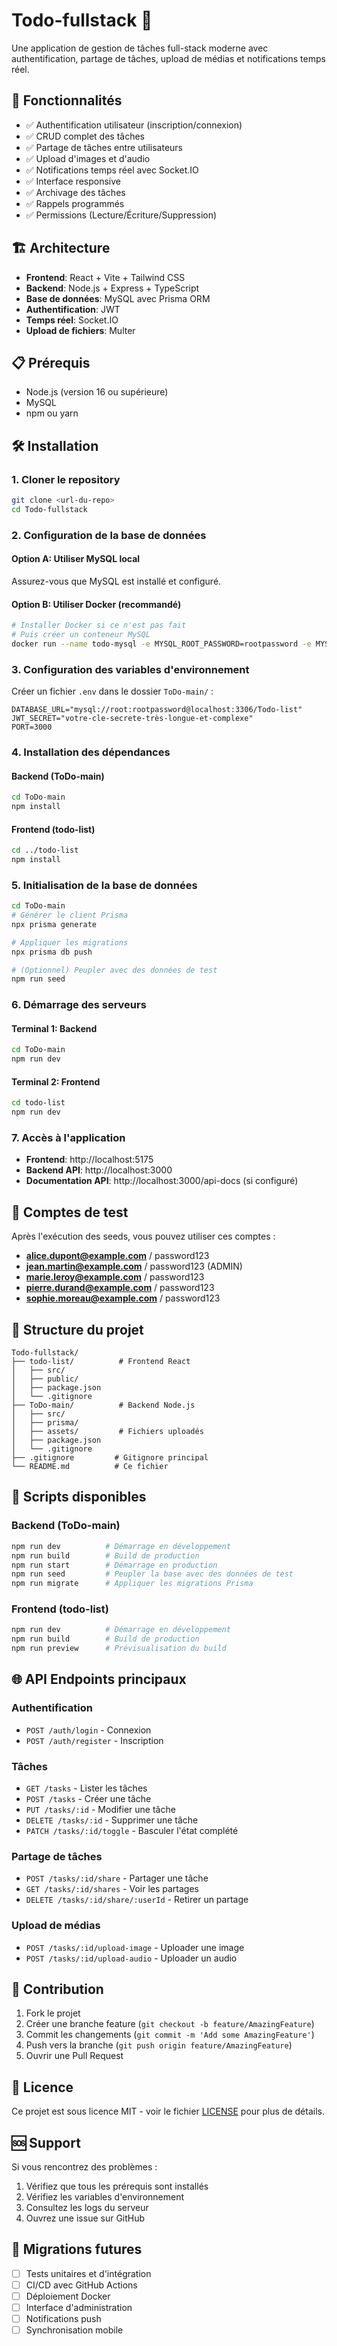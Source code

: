 # Todo-fullstack 📝

Une application de gestion de tâches full-stack moderne avec authentification, partage de tâches, upload de médias et notifications temps réel.

## 🚀 Fonctionnalités

- ✅ Authentification utilisateur (inscription/connexion)
- ✅ CRUD complet des tâches
- ✅ Partage de tâches entre utilisateurs
- ✅ Upload d'images et d'audio
- ✅ Notifications temps réel avec Socket.IO
- ✅ Interface responsive
- ✅ Archivage des tâches
- ✅ Rappels programmés
- ✅ Permissions (Lecture/Écriture/Suppression)

## 🏗️ Architecture

- **Frontend**: React + Vite + Tailwind CSS
- **Backend**: Node.js + Express + TypeScript
- **Base de données**: MySQL avec Prisma ORM
- **Authentification**: JWT
- **Temps réel**: Socket.IO
- **Upload de fichiers**: Multer

## 📋 Prérequis

- Node.js (version 16 ou supérieure)
- MySQL
- npm ou yarn

## 🛠️ Installation

### 1. Cloner le repository

```bash
git clone <url-du-repo>
cd Todo-fullstack
```

### 2. Configuration de la base de données

#### Option A: Utiliser MySQL local

Assurez-vous que MySQL est installé et configuré.

#### Option B: Utiliser Docker (recommandé)

```bash
# Installer Docker si ce n'est pas fait
# Puis créer un conteneur MySQL
docker run --name todo-mysql -e MYSQL_ROOT_PASSWORD=rootpassword -e MYSQL_DATABASE=Todo-list -p 3306:3306 -d mysql:8.0
```

### 3. Configuration des variables d'environnement

Créer un fichier `.env` dans le dossier `ToDo-main/` :

```env
DATABASE_URL="mysql://root:rootpassword@localhost:3306/Todo-list"
JWT_SECRET="votre-cle-secrete-très-longue-et-complexe"
PORT=3000
```

### 4. Installation des dépendances

#### Backend (ToDo-main)
```bash
cd ToDo-main
npm install
```

#### Frontend (todo-list)
```bash
cd ../todo-list
npm install
```

### 5. Initialisation de la base de données

```bash
cd ToDo-main
# Générer le client Prisma
npx prisma generate

# Appliquer les migrations
npx prisma db push

# (Optionnel) Peupler avec des données de test
npm run seed
```

### 6. Démarrage des serveurs

#### Terminal 1: Backend
```bash
cd ToDo-main
npm run dev
```

#### Terminal 2: Frontend
```bash
cd todo-list
npm run dev
```

### 7. Accès à l'application

- **Frontend**: http://localhost:5175
- **Backend API**: http://localhost:3000
- **Documentation API**: http://localhost:3000/api-docs (si configuré)

## 👤 Comptes de test

Après l'exécution des seeds, vous pouvez utiliser ces comptes :

- **alice.dupont@example.com** / password123
- **jean.martin@example.com** / password123 (ADMIN)
- **marie.leroy@example.com** / password123
- **pierre.durand@example.com** / password123
- **sophie.moreau@example.com** / password123

## 📁 Structure du projet

```
Todo-fullstack/
├── todo-list/          # Frontend React
│   ├── src/
│   ├── public/
│   ├── package.json
│   └── .gitignore
├── ToDo-main/          # Backend Node.js
│   ├── src/
│   ├── prisma/
│   ├── assets/         # Fichiers uploadés
│   ├── package.json
│   └── .gitignore
├── .gitignore         # Gitignore principal
└── README.md          # Ce fichier
```

## 🔧 Scripts disponibles

### Backend (ToDo-main)

```bash
npm run dev          # Démarrage en développement
npm run build        # Build de production
npm run start        # Démarrage en production
npm run seed         # Peupler la base avec des données de test
npm run migrate      # Appliquer les migrations Prisma
```

### Frontend (todo-list)

```bash
npm run dev          # Démarrage en développement
npm run build        # Build de production
npm run preview      # Prévisualisation du build
```

## 🌐 API Endpoints principaux

### Authentification
- `POST /auth/login` - Connexion
- `POST /auth/register` - Inscription

### Tâches
- `GET /tasks` - Lister les tâches
- `POST /tasks` - Créer une tâche
- `PUT /tasks/:id` - Modifier une tâche
- `DELETE /tasks/:id` - Supprimer une tâche
- `PATCH /tasks/:id/toggle` - Basculer l'état complété

### Partage de tâches
- `POST /tasks/:id/share` - Partager une tâche
- `GET /tasks/:id/shares` - Voir les partages
- `DELETE /tasks/:id/share/:userId` - Retirer un partage

### Upload de médias
- `POST /tasks/:id/upload-image` - Uploader une image
- `POST /tasks/:id/upload-audio` - Uploader un audio

## 🤝 Contribution

1. Fork le projet
2. Créer une branche feature (`git checkout -b feature/AmazingFeature`)
3. Commit les changements (`git commit -m 'Add some AmazingFeature'`)
4. Push vers la branche (`git push origin feature/AmazingFeature`)
5. Ouvrir une Pull Request

## 📝 Licence

Ce projet est sous licence MIT - voir le fichier [LICENSE](LICENSE) pour plus de détails.

## 🆘 Support

Si vous rencontrez des problèmes :

1. Vérifiez que tous les prérequis sont installés
2. Vérifiez les variables d'environnement
3. Consultez les logs du serveur
4. Ouvrez une issue sur GitHub

## 🔄 Migrations futures

- [ ] Tests unitaires et d'intégration
- [ ] CI/CD avec GitHub Actions
- [ ] Déploiement Docker
- [ ] Interface d'administration
- [ ] Notifications push
- [ ] Synchronisation mobile